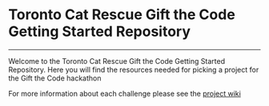 # Toronto Cat Rescue Gift the Code Getting Started Repository
---
Welcome to the Toronto Cat Rescue Gift the Code Getting Started 
Repository. Here you will find the resources needed for picking 
a project for the Gift the Code hackathon

For more information about each challenge please see the 
[project wiki](https://github.com/torontocatrescue/GiftTheCode/wiki)



